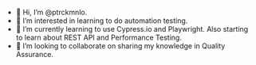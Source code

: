 - 👋 Hi, I’m @ptrckmnlo.
- 👀 I’m interested in learning to do automation testing.
- 🌱 I’m currently learning to use Cypress.io and Playwright. Also starting to learn about REST API and Performance Testing.
- 💞️ I’m looking to collaborate on sharing my knowledge in Quality Assurance.

<!---
ptrckmnlo/ptrckmnlo is a ✨ special ✨ repository because its `README.md` (this file) appears on your GitHub profile.
You can click the Preview link to take a look at your changes.
--->
